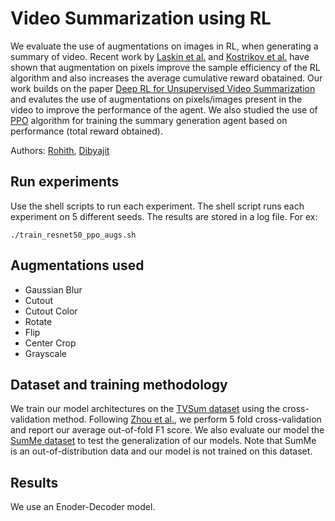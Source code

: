 # Video Summarization using RL
We evaluate the use of augmentations on images in RL, when generating a summary of video. Recent work by [Laskin et al.](https://arxiv.org/pdf/2004.14990.pdf) and [Kostrikov et al.](https://arxiv.org/pdf/2004.13649.pdf) have shown that augmentation on pixels improve the sample efficiency of the RL algorithm and also increases the average cumulative reward obatained. Our work builds on the paper [Deep RL for Unsupervised Video Summarization](https://arxiv.org/pdf/1801.00054.pdf) and evalutes the use of augmentations on pixels/images present in the video to improve the performance of the agent. We also studied the use of [PPO](https://arxiv.org/pdf/1707.06347.pdf) algorithm for training the summary generation agent based on performance (total reward obtained).

Authors: [Rohith](https://github.com/grohith327), [Dibyajit](https://github.com/dibyajit30)

## Run experiments
Use the shell scripts to run each experiment. The shell script runs each experiment on 5 different seeds. The results are stored in a log file. For ex:
```
./train_resnet50_ppo_augs.sh
```

## Augmentations used
- Gaussian Blur
- Cutout
- Cutout Color
- Rotate
- Flip
- Center Crop
- Grayscale

## Dataset and training methodology
We train our model architectures on the [TVSum dataset](https://www.cv-foundation.org/openaccess/content_cvpr_2015/papers/Song_TVSum_Summarizing_Web_2015_CVPR_paper.pdf) using the cross-validation method. Following [Zhou et al.](https://arxiv.org/pdf/1801.00054.pdf), we perform 5 fold cross-validation and report our average out-of-fold F1 score. We also evaluate our model the [SumMe dataset](http://varcity.eu/paper/eccv2014_gygli_vidsum.pdf) to test the generalization of our models. Note that SumMe is an out-of-distribution data and our model is not trained on this dataset.

## Results
We use an Enoder-Decoder model.

